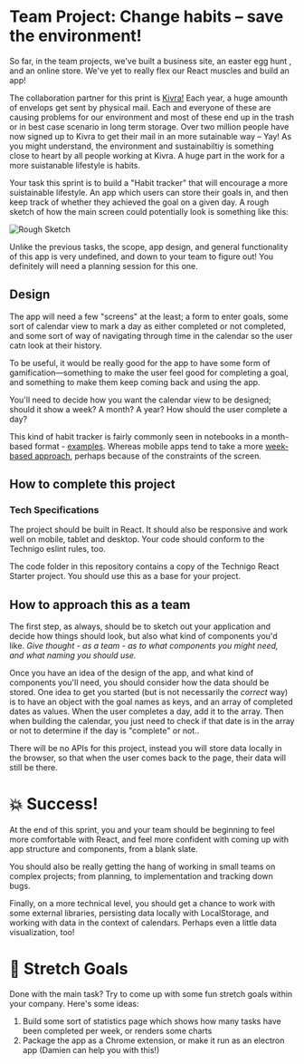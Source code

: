 # Team Project: Change habits – save the environment! 

So far, in the team projects, we've built a business site, an easter egg hunt
, and an online store. We've yet to really flex our React muscles and build an app!

The collaboration partner for this print is [Kivra!](https://www.kivra.com/) Each year, a huge amounth of envelops get sent by physical mail. Each and everyone of these are causing problems for our environment and most of these end up in the trash or in best case scenario in long term storage. Over two million people have now signed up to Kivra to get their mail in an more sutainable way – Yay! As you might understand, the environment and sustainabiltiy is something close to heart by all people working at Kivra. A huge part in the work for a more suistanable lifestyle is habits. 

Your task this sprint is to build a "Habit tracker" that will encourage a more suistainable lifestyle. An app which users can store their goals in, and then keep track of whether they achieved the goal on a given day. A rough sketch of how the main screen could potentially look is something like this:

![Rough Sketch](https://i.imgur.com/qJFLAmR.jpg)

Unlike the previous tasks, the scope, app design, and general functionality of this app is very undefined, and down to your team to figure out! You definitely will need a planning session for this one.

## Design

The app will need a few "screens" at the least; a form to enter goals, some sort of calendar view to mark a day as either completed or not completed, and some sort of way of navigating through time in the calendar so the user catn look at their history.

To be useful, it would be really good for the app to have some form of gamification—something to make the user feel good for completing a goal, and something to make them keep coming back and using the app.

You'll need to decide how you want the calendar view to be designed; should it show a week? A month? A year? How should the user complete a day?

This kind of habit tracker is fairly commonly seen in notebooks in a month-based format - [examples](https://www.pinterest.se/mikayladiane/bujo-habit-tracker/). Whereas mobile apps tend to take a more [week-based approach](https://www.buzzfeed.com/nicolenguyen/habit-tracking-apps?utm_term=.xvyrga39nv#.ie7OaLmKAz), perhaps because of the constraints of the screen.

## How to complete this project

### Tech Specifications

The project should be built in React. It should also be responsive and work well on mobile, tablet and desktop. Your code should conform to the Technigo eslint rules, too.

The code folder in this repository contains a copy of the Technigo React Starter project. You should use this as a base for your project.

## How to approach this as a team

The first step, as always, should be to sketch out your application and decide how things should look, but also what kind of components you'd like. *Give thought - as a team - as to what components you might need, and what naming you should use.*

Once you have an idea of the design of the app, and what kind of components you'll need, you should consider how the data should be stored. One idea to get you started (but is not necessarily the _correct_ way) is to have an object with the goal names as keys, and an array of completed dates as values. When the user completes a day, add it to the array. Then when building the calendar, you just need to check if that date is in the array or not to determine if the day is "complete" or not..

There will be no APIs for this project, instead you will store data locally in the browser, so that when the user comes back to the page, their data will still be there.

# :boom: Success!

At the end of this sprint, you and your team should be beginning to feel more comfortable with React, and feel more confident with coming up with app structure and components, from a blank slate.

You should also be really getting the hang of working in small teams on complex projects; from planning, to implementation and tracking down bugs.

Finally, on a more technical level, you should get a chance to work with some external libraries, persisting data locally with LocalStorage, and working with data in the context of calendars. Perhaps even a little data visualization, too!

# :runner: Stretch Goals

Done with the main task? Try to come up with some fun stretch goals within your company. Here's some ideas:

1. Build some sort of statistics page which shows how many tasks have been completed per week, or renders some charts
1. Package the app as a Chrome extension, or make it run as an electron app (Damien can help you with this!)
